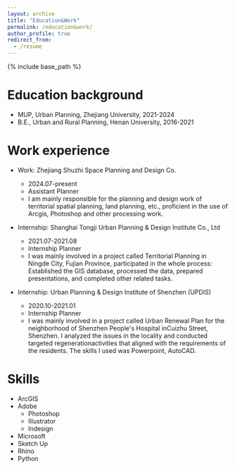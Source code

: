 ```yaml
---
layout: archive
title: "Education&Work"
permalink: /education&work/
author_profile: true
redirect_from:
  - /resume
---
```


{% include base_path %}

Education background
======
* MUP, Urban Planning, Zhejiang University, 2021-2024
* B.E., Urban and Rural Planning, Henan University, 2016-2021

Work experience
======
* Work: Zhejiang Shuzhi Space Planning and Design Co.
  * 2024.07-present
  * Assistant Planner
  * I am mainly responsible for the planning and design work of territorial spatial planning, land planning, etc., proficient in the use of Arcgis, Photoshop and other processing work.

* Internship: Shanghai Tongji Urban Planning & Design Institute Co., Ltd
  * 2021.07-2021.08
  * Internship Planner
  * I was mainly involved in a project called Territorial Planning in Ningde City, Fujian Province, participated in the whole process: Established the GIS database, processed
the data, prepared presentations, and completed other related tasks.

* Internship: Urban Planning & Design Institute of Shenzhen (UPDIS) 
  * 2020.10-2021.01
  * Internship Planner
  * I was mainly involved in a project called Urban Renewal Plan for the neighborhood of Shenzhen People's Hospital inCuizhu Street, Shenzhen. I analyzed the issues in the locality and conducted targeted regenerationactivities that aligned with the requirements of the residents. The skills I used was Powerpoint, AutoCAD.
  
Skills
======
* ArcGIS
* Adobe
  * Photoshop
  * Illustrator
  * Indesign
* Microsoft
* Sketch Up
* Rhino
* Python


